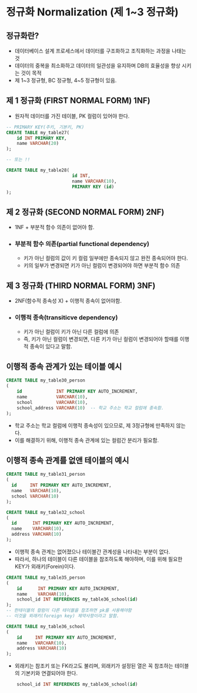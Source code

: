 # 정규화 Normalization (제 1~3 정규화)

## 정규화란?
* 데이터베이스 설계 프로세스에서 데이터를 구조화하고 조직화하는 과정을 나태는 것
* 데이터의 중복을 최소화하고 데이터의 일관성을 유지하며 DB의 효율성을 향상 시키는 것이 목적
* 제 1~3 정규형, BC 정규형, 4~5 정규형이 있음.

## 제 1 정규화 (FIRST NORMAL FORM) 1NF)
* 원자적 데이터를 가진 테이블, PK 컬럼이 있어야 한다.
```sql
-- PRIMARY KEY(주키, 기본키, PK)
CREATE TABLE my_table27(
    id INT PRIMARY KEY,
    name VARCHAR(20)
);

-- 또는 !!

CREATE TABLE my_table28(
                         id INT,
                         name VARCHAR(10),
                         PRIMARY KEY (id)
);

```

## 제 2 정규화 (SECOND NORMAL FORM) 2NF)
* 1NF + 부분적 함수 의존이 없어야 함.
* ### 부분적 함수 의존(partial functional dependency)
  * 키가 아닌 컬럼의 값이 키 컬럼 일부에만 종속되지 않고 완전 종속되어야 한다.
  * 키의 일부가 변경되면 키가 아닌 컬럼이 변경되어야 하면 부분적 함수 의존
  

## 제 3 정규화 (THIRD NORMAL FORM) 3NF)
* 2NF(함수적 종속성 X) + 이행적 종속이 없어야함.
* ### 이행적 종속(transiticve dependency) 
  * 키가 아닌 컬럼이 키가 아닌 다른 컬럼에 의존
  * 즉, 키가 아닌 컬럼이 변경되면, 다른 키가 아닌 컬럼이 변경되어야 할때를 이행적 종속이 있다고 말함.
  
## 이행적 종속 관계가 있는 테이블 예시
```sql
CREATE TABLE my_table30_person
(
    id             INT PRIMARY KEY AUTO_INCREMENT,
    name           VARCHAR(10),
    school         VARCHAR(10),
    school_address VARCHAR(10)  -- 학교 주소는 학교 컬럼에 종속함.
);
```
* 학교 주소는 학교 컬럼에 이행적 종속성이 있으므로, 제 3정규형에 만족하지 않는다.
* 이를 해결하기 위해, 이행적 종속 관계에 있는 컬럼간 분리가 필요함.

## 이행적 종속 관계를 없앤 테이블의 예시
```sql
CREATE TABLE my_table31_person
(
  id     INT PRIMARY KEY AUTO_INCREMENT,
  name   VARCHAR(10),
  school VARCHAR(10)
);

CREATE TABLE my_table32_school
(
  id      INT PRIMARY KEY AUTO_INCREMENT,
  name    VARCHAR(10),
  address VARCHAR(10)
);
```
* 이행적 종속 관계는 없어졌으나 테이블간 관계성을 나타내는 부분이 없다.
* 따라서, 하나의 테이블이 다른 테이블을 참조하도록 해야하며, 이를 위해 필요한 KEY가 외래키(Forein)이다.
```sql
CREATE TABLE my_table35_person
(
    id      INT PRIMARY KEY AUTO_INCREMENT,
    name    VARCHAR(10),
    school_id INT REFERENCES my_table36_school(id)
);
-- 한테이블의 컬럼이 다른 테이블을 참조하면 pk를 사용해야함
-- 이것을 외래키(foreign key) 제약사항이라고 말함.

CREATE TABLE my_table36_school
(
    id     INT PRIMARY KEY AUTO_INCREMENT,
    name   VARCHAR(10),
    address VARCHAR(10)
);
```
* 외래키는 참조키 또는 FK라고도 불리며, 외래키가 설정된 열은 꼭 참조하는 테이블의 기본키와 연결되어야 한다.
```sql
    school_id INT REFERENCES my_table36_school(id)
```